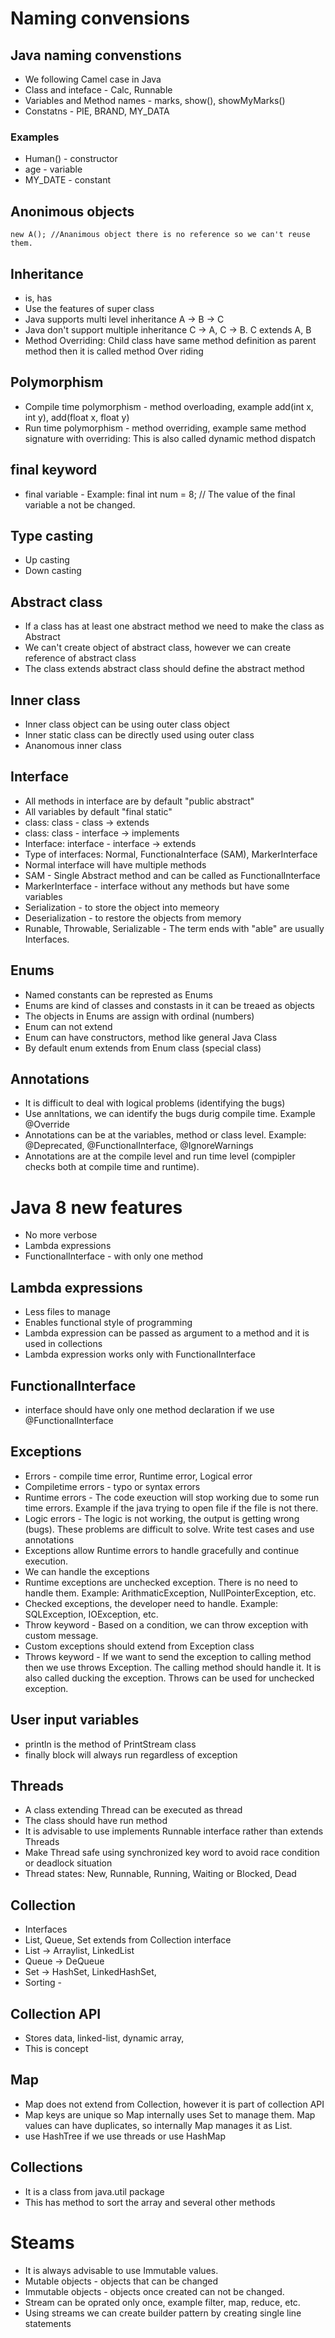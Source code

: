 
# Naming convensions
## Java naming convenstions
* We following Camel case in Java
* Class and inteface - Calc, Runnable
* Variables and Method names - marks, show(), showMyMarks()
* Constatns - PIE, BRAND, MY_DATA
### Examples
* Human() - constructor
* age - variable
* MY_DATE - constant
## Anonimous objects
```
new A(); //Ananimous object there is no reference so we can't reuse them.
```
## Inheritance
* is, has
* Use the features of super class
* Java supports multi level inheritance A -> B -> C
* Java don't support multiple inheritance C -> A, C -> B. C extends A, B
* Method Overriding: Child class have same method definition as parent method then it is called method Over riding

## Polymorphism
* Compile time polymorphism - method overloading, example add(int x, int y), add(float x, float y)
* Run time polymorphism - method overriding, example same method signature with overriding: This is also called dynamic method dispatch

## final keyword
* final variable - Example: final int num = 8; // The value of the final variable a not be changed.

## Type casting
* Up casting
* Down casting

## Abstract class
* If a class has at least one abstract method we need to make the class as Abstract
* We can't create object of abstract class, however we can create reference of abstract class
* The class extends abstract class should define the abstract method


## Inner class
* Inner class object can be using outer class object
* Inner static class can be directly used using outer class
* Ananomous inner class 

## Interface
* All methods in interface are by default "public abstract"
* All variables by default "final static"
* class: class - class -> extends
* class: class - interface -> implements
* Interface: interface - interface -> extends
* Type of interfaces: Normal, FunctionaInterface (SAM), MarkerInterface
* Normal interface will have multiple methods
* SAM - Single Abstract method and can be called as FunctionalInterface
* MarkerInterface - interface without any methods but have some variables
* Serialization - to store the object into memeory
* Deserialization - to restore the objects from memory
* Runable, Throwable, Serializable - The term ends with "able" are usually Interfaces.

## Enums
* Named constants can be represted as Enums
* Enums are kind of classes and constasts in it can be treaed as objects
* The objects in Enums are assign with ordinal (numbers)
* Enum can not extend
* Enum can have constructors, method like general Java Class
* By default enum extends from Enum class (special class)

## Annotations
* It is difficult to deal with logical problems (identifying the bugs)
* Use annltations, we can identify the bugs durig compile time. Example @Override
* Annotations can be at the variables, method or class level. Example: @Deprecated, @FunctionalInterface, @IgnoreWarnings
* Annotations are at the compile level and run time level (compipler checks both at compile time and runtime).

# Java 8 new features
* No more verbose
* Lambda expressions
* FunctionalInterface - with only one method

## Lambda expressions
* Less files to manage
* Enables functional style of programming
* Lambda expression can be passed as argument to a method and it is used in collections
* Lambda expression works only with FunctionalInterface

## FunctionalInterface
* interface should have only one method declaration if we use @FunctionalInterface

## Exceptions
* Errors - compile time error, Runtime error, Logical error
* Compiletime errors - typo or syntax errors
* Runtime errors - The code exeuction will stop working due to some run time errors. Example if the java trying to open file if the file is not there.
* Logic errors - The logic is not working, the output is getting wrong (bugs). These problems are difficult to solve. Write test cases and use annotations
* Exceptions allow Runtime errors to handle gracefully and continue execution. 
* We can handle the exceptions
* Runtime exceptions are unchecked exception. There is no need to handle them. Example: ArithmaticException, NullPointerException, etc.
* Checked exceptions, the developer need to handle. Example: SQLException, IOException, etc.
* Throw keyword - Based on a condition, we can throw exception with custom message. 
* Custom exceptions should extend from Exception class
* Throws keyword - If we want to send the exception to calling method then we use throws Exception. The calling method should handle it. It is also called ducking the exception. Throws can be used for unchecked exception.

## User input variables
* println is the method of PrintStream class
* finally block will always run regardless of exception

## Threads
* A class extending Thread can be executed as thread
* The class should have run method
* It is advisable to use implements Runnable interface rather than extends Threads
* Make Thread safe using synchronized key word to avoid race condition or deadlock situation
* Thread states: New, Runnable, Running, Waiting or Blocked, Dead

## Collection
* Interfaces
* List, Queue, Set extends from Collection interface
* List -> Arraylist, LinkedList
* Queue -> DeQueue
* Set -> HashSet, LinkedHashSet, 
* Sorting - 

## Collection API
* Stores data, linked-list, dynamic array, 
* This is concept

## Map
* Map does not extend from Collection, however it is part of collection API
* Map keys are unique so Map internally uses Set to manage them. Map values can have duplicates, so internally Map manages it as List.
* use HashTree if we use threads or use HashMap

## Collections
* It is a class from java.util package
* This has method to sort the array and several other methods

# Steams
* It is always advisable to use Immutable values. 
* Mutable objects - objects that can be changed
* Immutable objects - objects once created can not be changed.
* Stream can be oprated only once, example filter, map, reduce, etc.
* Using streams we can create builder pattern by creating single line statements